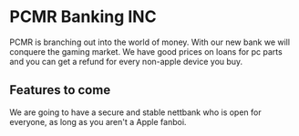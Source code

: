 # PCMR Banking INC
PCMR is branching out into the world of money. With our new bank we will conquere the gaming market.
We have good prices on loans for pc parts and you can get a refund for every non-apple device you buy.

## Features to come
We are going to have a secure and stable nettbank who is open for everyone, as long as you aren't a Apple fanboi.
